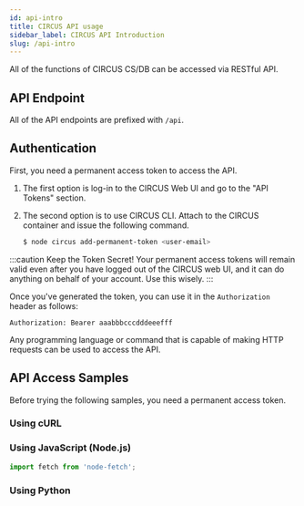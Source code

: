 ```yaml
---
id: api-intro
title: CIRCUS API usage
sidebar_label: CIRCUS API Introduction
slug: /api-intro
---
```


All of the functions of CIRCUS CS/DB can be accessed via RESTful API.

## API Endpoint

All of the API endpoints are prefixed with `/api`.

## Authentication

First, you need a permanent access token to access the API.

1. The first option is log-in to the CIRCUS Web UI and go to the "API Tokens" section.
2. The second option is to use CIRCUS CLI. Attach to the CIRCUS container and issue the following command.

   ```bash
   $ node circus add-permanent-token <user-email>
   ```

:::caution Keep the Token Secret!
Your permanent access tokens will remain valid even after you have logged out of the CIRCUS web UI, and it can do anything on behalf of your account. Use this wisely.
:::

Once you've generated the token, you can use it in the `Authorization` header as follows:

```
Authorization: Bearer aaabbbcccdddeeefff
```

Any programming language or command that is capable of making HTTP requests can be used to access the API.

## API Access Samples

Before trying the following samples, you need a permanent access token.

### Using cURL

### Using JavaScript (Node.js)

```js
import fetch from 'node-fetch';
```

### Using Python

